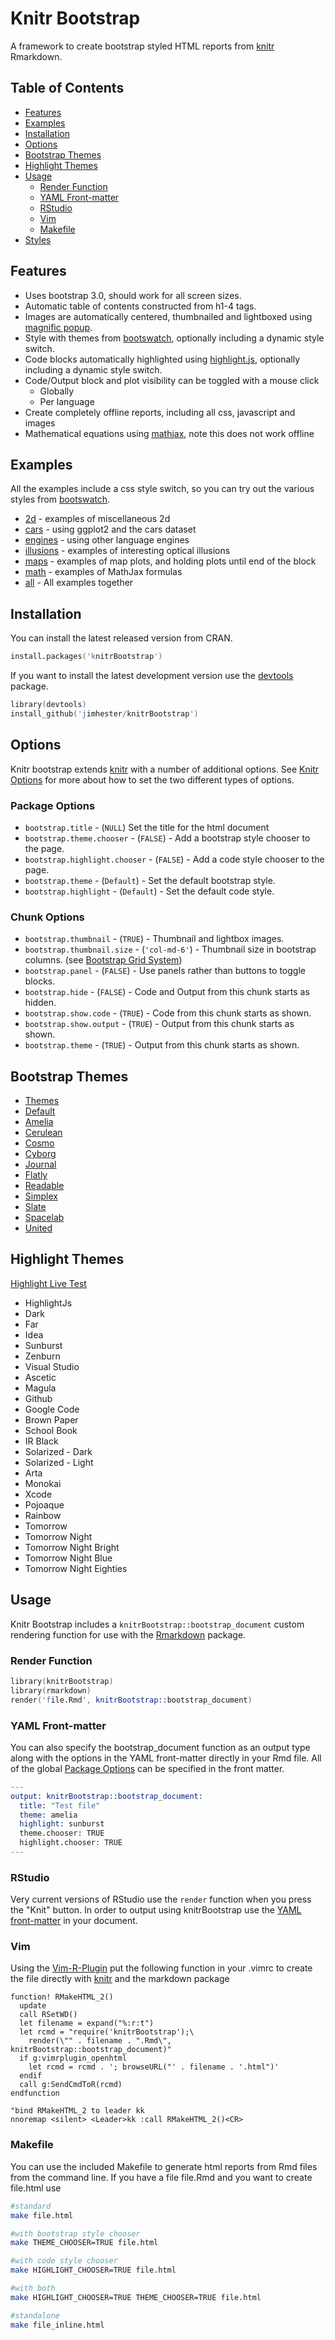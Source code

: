 # Knitr Bootstrap #
A framework to create bootstrap styled HTML reports from [knitr] Rmarkdown.

## Table of Contents

- [Features](#features)
- [Examples](#examples)
- [Installation](#installation)
- [Options](#options)
- [Bootstrap Themes](#bootstrap-themes)
- [Highlight Themes](#highlight-themes)
- [Usage](#usage)
  - [Render Function](#render-function)
  - [YAML Front-matter](#yaml-front-matter)
  - [RStudio](#rstudio)
  - [Vim](#vim)
  - [Makefile](#makefile)
- [Styles](#styles)

## Features ##
- Uses bootstrap 3.0, should work for all screen sizes.
- Automatic table of contents constructed from h1-4 tags.
- Images are automatically centered, thumbnailed and lightboxed using [magnific popup].
- Style with themes from [bootswatch], optionally including a dynamic style switch.
- Code blocks automatically highlighted using [highlight.js], optionally including a dynamic style switch.
- Code/Output block and plot visibility can be toggled with a mouse click
  - Globally
  - Per language
- Create completely offline reports, including all css, javascript and images
- Mathematical equations using [mathjax], note this does not work offline

## Examples ##
All the examples include a css style switch, so you can try out the various styles from [bootswatch].

- [2d] - examples of miscellaneous 2d
- [cars] - using ggplot2 and the cars dataset
- [engines] - using other language engines
- [illusions] - examples of interesting optical illusions
- [maps] - examples of map plots, and holding plots until end of the block
- [math] - examples of MathJax formulas
- [all] - All examples together

## Installation ##
You can install the latest released version from CRAN.

```s
install.packages('knitrBootstrap')
```

If you want to install the latest development version use the [devtools] package.
```s
library(devtools)
install_github('jimhester/knitrBootstrap')
```
## Options ##

Knitr bootstrap extends [knitr] with a number of additional options.  See
[Knitr Options](http://http://yihui.name/knitr/options) for more about how to set the
two different types of options.

### Package Options ###
- `bootstrap.title` - (`NULL`) Set the title for the html document
- `bootstrap.theme.chooser` - (`FALSE`) - Add a bootstrap style chooser to the page.
- `bootstrap.highlight.chooser` - (`FALSE`) - Add a code style chooser to the page.
- `bootstrap.theme` - (`Default`) - Set the default bootstrap style.
- `bootstrap.highlight` - (`Default`) - Set the default code style.

### Chunk Options ###
- `bootstrap.thumbnail` - (`TRUE`) - Thumbnail and lightbox images.
- `bootstrap.thumbnail.size` - (`'col-md-6'`) - Thumbnail size in bootstrap columns. (see [Bootstrap Grid System](http://getbootstrap.com/css/#grid))
- `bootstrap.panel` - (`FALSE`) - Use panels rather than buttons to toggle blocks.
- `bootstrap.hide` - (`FALSE`) - Code and Output from this chunk starts as hidden.
- `bootstrap.show.code` - (`TRUE`) - Code from this chunk starts as shown.
- `bootstrap.show.output` - (`TRUE`) - Output from this chunk starts as shown.
- `bootstrap.theme` - (`TRUE`) - Output from this chunk starts as shown.

## Bootstrap Themes ##
- [Themes](http://bootswatch.com/themes)
- [Default](http://bootswatch.com/default)
- [Amelia](http://bootswatch.com/amelia)
- [Cerulean](http://bootswatch.com/cerulean)
- [Cosmo](http://bootswatch.com/cosmo)
- [Cyborg](http://bootswatch.com/cyborg)
- [Journal](http://bootswatch.com/journal)
- [Flatly](http://bootswatch.com/flatly)
- [Readable](http://bootswatch.com/readable)
- [Simplex](http://bootswatch.com/simplex)
- [Slate](http://bootswatch.com/slate)
- [Spacelab](http://bootswatch.com/spacelab)
- [United](http://bootswatch.com/united)

## Highlight Themes ##
[Highlight Live Test](http://highlightjs.org/static/test.html)
- HighlightJs
- Dark
- Far
- Idea
- Sunburst
- Zenburn
- Visual Studio
- Ascetic
- Magula
- Github
- Google Code
- Brown Paper
- School Book
- IR Black
- Solarized - Dark
- Solarized - Light
- Arta
- Monokai
- Xcode
- Pojoaque
- Rainbow
- Tomorrow
- Tomorrow Night
- Tomorrow Night Bright
- Tomorrow Night Blue
- Tomorrow Night Eighties

## Usage ##

Knitr Bootstrap includes a `knitrBootstrap::bootstrap_document` custom
rendering function for use with the
[Rmarkdown](http://http://rmarkdown.rstudio.com/) package.

### Render Function ###
```s
library(knitrBootstrap)
library(rmarkdown)
render('file.Rmd', knitrBootstrap::bootstrap_document)
```

### YAML Front-matter ###
You can also specify the bootstrap_document function as an output type along
with the options in the YAML front-matter directly in your Rmd file.  All of
the global [Package Options](#package-options) can be specified in the front
matter.

```s
---
output: knitrBootstrap::bootstrap_document:
  title: "Test file"
  theme: amelia
  highlight: sunburst
  theme.chooser: TRUE
  highlight.chooser: TRUE
---
```


### RStudio ###
Very current versions of RStudio use the `render` function when you press the
"Knit" button.  In order to output using knitrBootstrap use the
[YAML front-matter](#yaml-frontmatter) in your document.

### Vim ###
Using the [Vim-R-Plugin](https://github.com/vim-scripts/Vim-R-plugin) put the
following function in your .vimrc to create the file directly with [knitr] and
the markdown package

```vim
function! RMakeHTML_2()
  update
  call RSetWD()
  let filename = expand("%:r:t")
  let rcmd = "require('knitrBootstrap');\
    render(\"" . filename . ".Rmd\", knitrBootstrap::bootstrap_document)"
  if g:vimrplugin_openhtml
    let rcmd = rcmd . '; browseURL("' . filename . '.html")'
  endif
  call g:SendCmdToR(rcmd)
endfunction

"bind RMakeHTML_2 to leader kk
nnoremap <silent> <Leader>kk :call RMakeHTML_2()<CR>
```

### Makefile ###

You can use the included Makefile to generate html reports from Rmd files from
the command line.  If you have a file file.Rmd and you want to create file.html use

```bash
#standard
make file.html

#with bootstrap style chooser
make THEME_CHOOSER=TRUE file.html

#with code style chooser
make HIGHLIGHT_CHOOSER=TRUE file.html

#with both
make HIGHLIGHT_CHOOSER=TRUE THEME_CHOOSER=TRUE file.html

#standalone
make file_inline.html
```

[highlight.js]: https://github.com/isagalaev/highlight.js
[rstudio/markdown]: https://github.com/rstudio/markdown
[knitrBootstrap]: https://jimhester.github.io/knitrBootstrap
[magnific popup]: http://dimsemenov.com/plugins/magnific-popup
[mathjax]: http://mathjax.org
[bootswatch]: http://bootswatch.com
[devtools]: https://github.com/hadley/devtools
[knitr]: https://github.com/yihui/knitr

[2d]: http://rawgithub.com/jimhester/knitrBootstrap/master/vignettes/two-D.html
[all]: http://rawgithub.com/jimhester/knitrBootstrap/master/inst/examples/all.html
[cars]: http://rawgithub.com/jimhester/knitrBootstrap/master/vignettes/cars.html
[engines]: http://rawgithub.com/jimhester/knitrBootstrap/master/inst/examples/engines.html
[illusions]: http://rawgithub.com/jimhester/knitrBootstrap/master/vignettes/illusions.html
[maps]: http://rawgithub.com/jimhester/knitrBootstrap/master/vignettes/maps.html
[math]: http://rawgithub.com/jimhester/knitrBootstrap/master/vignettes/math.html
